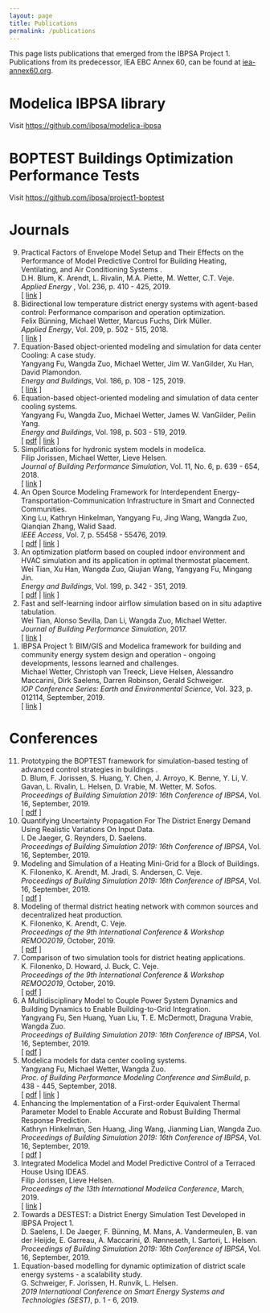 ```yaml
---
layout: page
title: Publications
permalink: /publications
---
```


<p>
This page lists publications that emerged from the IBPSA Project 1.
Publications from its predecessor, IEA EBC Annex 60, can be found at
<a href="http://www.iea-annex60.org/pubs.html">iea-annex60.org</a>.
</p>
<h1>Modelica IBPSA library</h1>
<p>
Visit
<a href="https://github.com/ibpsa/modelica-ibpsa">https://github.com/ibpsa/modelica-ibpsa</a>
</p>
<h1>BOPTEST Buildings Optimization Performance Tests</h1>
<p>
Visit
<a href="https://github.com/ibpsa/project1-boptest">https://github.com/ibpsa/project1-boptest</a>
</p>


<h1>Journals</h1>
<ol reversed>
<li>
<span class="title">Practical Factors of Envelope Model Setup and Their Effects on the Performance of Model Predictive Control for Building Heating, Ventilating, and Air Conditioning Systems </span>.<br><span class="author">D.H. Blum, K. Arendt, L. Rivalin, M.A. Piette, M. Wetter, C.T. Veje</span>.<br><i>Applied Energy </i>, Vol. 236, p. 410 - 425, <span class="year">2019</span>.<br>[ <a href="http://www.sciencedirect.com/science/article/pii/S0306261918318099">link</a> ]
</li>
<li>
<span class="title">Bidirectional low temperature district energy systems with agent-based control: Performance comparison and operation optimization</span>.<br><span class="author">Felix B&uuml;nning, Michael Wetter, Marcus Fuchs, Dirk M&uuml;ller</span>.<br><i>Applied Energy</i>, Vol. 209, p. 502 - 515, <span class="year">2018</span>.<br>[ <a href="https://doi.org/10.1016/j.apenergy.2017.10.072">link</a> ]
</li>
<li>
<span class="title">Equation-Based object-oriented modeling and simulation for data center Cooling: A case study</span>.<br><span class="author">Yangyang Fu, Wangda Zuo, Michael Wetter, Jim W. VanGilder, Xu Han, David Plamondon</span>.<br><i>Energy and Buildings</i>, Vol. 186, p. 108 - 125, <span class="year">2019</span>.<br>[ <a href="http://www.sciencedirect.com/science/article/pii/S0378778818330573">link</a> ]
</li>
<li>
<span class="title">Equation-based object-oriented modeling and simulation of data center cooling systems</span>.<br><span class="author">Yangyang Fu, Wangda Zuo, Michael Wetter, James W. VanGilder, Peilin Yang</span>.<br><i>Energy and Buildings</i>, Vol. 198, p. 503 - 519, <span class="year">2019</span>.<br>[ <a href="./pubs/pdf/FuZuoEtAl_2019_1.pdf">pdf</a> | <a href="http://www.sciencedirect.com/science/article/pii/S0378778819307078">link</a> ]
</li>
<li>
<span class="title">Simplifications for hydronic system models in modelica</span>.<br><span class="author">Filip Jorissen, Michael Wetter, Lieve Helsen</span>.<br><i>Journal of Building Performance Simulation</i>, Vol. 11, No. 6, p. 639 - 654, <span class="year">2018</span>.<br>[ <a href="https://www.tandfonline.com/doi/full/10.1080/19401493.2017.1421263">link</a> ]
</li>
<li>
<span class="title">An Open Source Modeling Framework for Interdependent Energy-Transportation-Communication Infrastructure in Smart and Connected Communities</span>.<br><span class="author">Xing Lu, Kathryn Hinkelman, Yangyang Fu, Jing Wang, Wangda Zuo, Qianqian Zhang, Walid Saad</span>.<br><i>IEEE Access</i>, Vol. 7, p. 55458 - 55476, <span class="year">2019</span>.<br>[ <a href="./pubs/pdf/LuHinkelmanEtAl_2019_1.pdf">pdf</a> | <a href="https://ieeexplore.ieee.org/document/8700176">link</a> ]
</li>
<li>
<span class="title">An optimization platform based on coupled indoor environment and HVAC simulation and its application in optimal thermostat placement</span>.<br><span class="author">Wei Tian, Xu Han, Wangda Zuo, Qiujian Wang, Yangyang Fu, Mingang Jin</span>.<br><i>Energy and Buildings</i>, Vol. 199, p. 342 - 351, <span class="year">2019</span>.<br>[ <a href="./pubs/pdf/TianHanEtAl_2019_1.pdf">pdf</a> | <a href="http://www.sciencedirect.com/science/article/pii/S037877881931206X">link</a> ]
</li>
<li>
<span class="title">Fast and self-learning indoor airflow simulation based on in situ adaptive tabulation</span>.<br><span class="author">Wei Tian, Alonso Sevilla, Dan Li, Wangda Zuo, Michael Wetter</span>.<br><i>Journal of Building Performance Simulation</i>, <span class="year">2017</span>.<br>[ <a href="https://www.tandfonline.com/doi/abs/10.1080/19401493.2017.1288761">link</a> ]
</li>
<li>
<span class="title">IBPSA Project 1: BIM/GIS and Modelica framework for building and community energy system design and operation - ongoing developments, lessons learned and challenges</span>.<br><span class="author">Michael Wetter, Christoph van Treeck, Lieve Helsen, Alessandro Maccarini, Dirk Saelens, Darren Robinson, Gerald Schweiger</span>.<br><i>IOP Conference Series: Earth and Environmental Science</i>, Vol. 323, p. 012114, <span class="month">September</span>, <span class="year">2019</span>.<br>[ <a href="https://www.doi.org/10.1088/1755-1315/323/1/012114">link</a> ]
</li>
</ol>

<h1>Conferences</h1>
<ol reversed>
<li>
<span class="title">Prototyping the BOPTEST framework for simulation-based testing of advanced control strategies in buildings </span>.<br><span class="author">D. Blum, F. Jorissen, S. Huang, Y. Chen, J. Arroyo, K. Benne, Y. Li, V. Gavan, L. Rivalin, L. Helsen, D. Vrabie, M. Wetter, M. Sofos</span>.<br><i>Proceedings of Building Simulation 2019: 16th Conference of IBPSA</i>, Vol. 16, <span class="month">September</span>, <span class="year">2019</span>.<br>[ <a href="./pubs/pdf/BlumJorissenEtAl_2019_1.pdf">pdf</a> ]
</li>
<li>
<span class="title">Quantifying Uncertainty Propagation For The District Energy Demand Using Realistic Variations On Input Data</span>.<br><span class="author">I. De Jaeger, G. Reynders, D. Saelens</span>.<br><i>Proceedings of Building Simulation 2019: 16th Conference of IBPSA</i>, Vol. 16, <span class="month">September</span>, <span class="year">2019</span>.<br>
</li>
<li>
<span class="title">Modeling and Simulation of a Heating Mini-Grid for a Block of Buildings</span>.<br><span class="author">K. Filonenko, K. Arendt, M. Jradi, S. Andersen, C. Veje</span>.<br><i>Proceedings of Building Simulation 2019: 16th Conference of IBPSA</i>, Vol. 16, <span class="month">September</span>, <span class="year">2019</span>.<br>[ <a href="./pubs/pdf/FilonenkoArendtEtAl_2019_1.pdf">pdf</a> ]
</li>
<li>
<span class="title">Modeling of thermal district heating network with common sources and decentralized heat production</span>.<br><span class="author">K. Filonenko, K. Arendt, C. Veje</span>.<br><i>Proceedings of the 9th International Conference & Workshop REMOO2019</i>, <span class="month">October</span>, <span class="year">2019</span>.<br>[ <a href="./pubs/pdf/FilonenkoArendtVeje_2019_1.pdf">pdf</a> ]
</li>
<li>
<span class="title">Comparison of two simulation tools for district heating applications</span>.<br><span class="author">K. Filonenko, D. Howard, J. Buck, C. Veje</span>.<br><i>Proceedings of the 9th International Conference & Workshop REMOO2019</i>, <span class="month">October</span>, <span class="year">2019</span>.<br>[ <a href="./pubs/pdf/FilonenkoHowardEtAl_2019_1.pdf">pdf</a> ]
</li>
<li>
<span class="title">A Multidisciplinary Model to Couple Power System Dynamics and Building Dynamics to Enable Building-to-Grid Integration</span>.<br><span class="author">Yangyang Fu, Sen Huang, Yuan Liu, T. E. McDermott, Draguna Vrabie, Wangda Zuo</span>.<br><i>Proceedings of Building Simulation 2019: 16th Conference of IBPSA</i>, Vol. 16, <span class="month">September</span>, <span class="year">2019</span>.<br>[ <a href="./pubs/pdf/FuHuangEtAl_2019_1.pdf">pdf</a> ]
</li>
<li>
<span class="title">Modelica models for data center cooling systems</span>.<br><span class="author">Yangyang Fu, Michael Wetter, Wangda Zuo</span>.<br><i>Proc. of Building Performance Modeling Conference and SimBuild</i>, p. 438 - 445, <span class="month">September</span>, <span class="year">2018</span>.<br>[ <a href="./pubs/pdf/FuWetterZuo_2018_1.pdf">pdf</a> | <a href="https://simulationresearch.lbl.gov/wetter/download/2018-simBuild-dataCenter.pdf">link</a> ]
</li>
<li>
<span class="title">Enhancing the Implementation of a First-order Equivalent Thermal Parameter Model to Enable Accurate and Robust Building Thermal Response Prediction</span>.<br><span class="author">Kathryn Hinkelman, Sen Huang, Jing Wang, Jianming Lian, Wangda Zuo</span>.<br><i>Proceedings of Building Simulation 2019: 16th Conference of IBPSA</i>, Vol. 16, <span class="month">September</span>, <span class="year">2019</span>.<br>[ <a href="./pubs/pdf/HinkelmanHuangEtAl_2019_1.pdf">pdf</a> ]
</li>
<li>
<span class="title">Integrated Modelica Model and Model Predictive Control of a Terraced House Using IDEAS</span>.<br><span class="author">Filip Jorissen, Lieve Helsen</span>.<br><i>Proceedings of the 13th International Modelica Conference</i>, <span class="month">March</span>, <span class="year">2019</span>.<br>[ <a href="https://modelica.org/events/modelica2019/proceedings/html/papers/Modelica2019paper2A2.pdf">link</a> ]
</li>
<li>
<span class="title">Towards a DESTEST: a District Energy Simulation Test Developed in IBPSA Project 1</span>.<br><span class="author">D. Saelens, I. De Jaeger, F. B&uuml;nning, M. Mans, A. Vandermeulen, B. van der Heijde, E. Garreau, A. Maccarini,  &Oslash;. R&oslash;nneseth, I. Sartori, L. Helsen</span>.<br><i>Proceedings of Building Simulation 2019: 16th Conference of IBPSA</i>, Vol. 16, <span class="month">September</span>, <span class="year">2019</span>.<br>
</li>
<li>
<span class="title">Equation-based modelling for dynamic optimization of district scale energy systems - a scalability study</span>.<br><span class="author">G. Schweiger, F. Jorissen, H. Runvik, L. Helsen</span>.<br><i>2019 International Conference on Smart Energy Systems and Technologies (SEST)</i>, p. 1 - 6, <span class="year">2019</span>.<br>
</li>
</ol>

